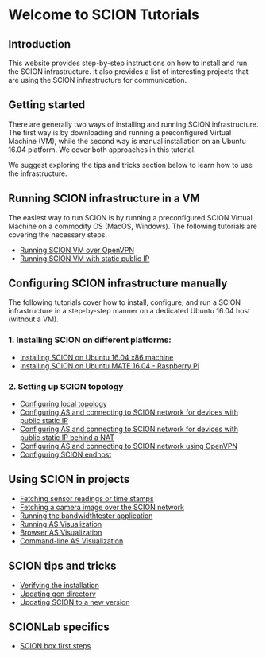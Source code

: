 # Welcome to SCION Tutorials

## Introduction

This website provides step-by-step instructions on how to install and run the SCION infrastructure. It also provides a list of interesting projects that are using the SCION infrastructure for communication.

## Getting started

There are generally two ways of installing and running SCION infrastructure. The first way is by downloading and running a preconfigured Virtual Machine (VM), while the second way is manual installation on an Ubuntu 16.04 platform. We cover both approaches in this tutorial.

We suggest exploring the tips and tricks section below to learn how to use the infrastructure.

## Running SCION infrastructure in a VM

The easiest way to run SCION is by running a preconfigured SCION Virtual Machine on a commodity OS (MacOS, Windows). The following tutorials are covering the necessary steps.

* [Running SCION VM over OpenVPN](/virtual_machine_setup/dynamic_ip/)
* [Running SCION VM with static public IP](/virtual_machine_setup/static_ip/)

## Configuring SCION infrastructure manually

The following tutorials cover how to install, configure, and run a SCION infrastructure in a step-by-step manner on a dedicated Ubuntu 16.04 host (without a VM).

### 1. Installing SCION on different platforms:

* [Installing SCION on Ubuntu 16.04 x86 machine](native_setup/ubuntu_x86_build/)
* [Installing SCION on Ubuntu MATE 16.04 - Raspberry PI](native_setup/rpi_ubuntu/)

### 2. Setting up SCION topology

* [Configuring local topology](/general_scion_configuration/local_top/)
* [Configuring AS and connecting to SCION network for devices with public static IP](/general_scion_configuration/public_ip/)
* [Configuring AS and connecting to SCION network for devices with public static IP behind a NAT](/general_scion_configuration/public_ip_nat/)
* [Configuring AS and connecting to SCION network using OpenVPN](/general_scion_configuration/vpn_setup/)
* [Configuring SCION endhost](/general_scion_configuration/setup_endhost/)

## Using SCION in projects

* [Fetching sensor readings or time stamps](/sample_projects/fetch_sensor_readings.md)
* [Fetching a camera image over the SCION network](/sample_projects/access_camera.md)
* [Running the bandwidthtester application](/sample_projects/bwtester.md)
* [Running AS Visualization](/as_visualization/running_asviz.md)
* [Browser AS Visualization](/as_visualization/browser_asviz.md)
* [Command-line AS Visualization](/as_visualization/command_asviz.md)

## SCION tips and tricks

* [Verifying the installation](/general_scion_configuration/verifying_scion_installation.md)
* [Updating gen directory](/scion_tricks/changing_gen_dir.md)
* [Updating SCION to a new version](/scion_tricks/updating_scion.md)

## SCIONLab specifics

* [SCION box first steps](/scionlab/scionlab.md)
